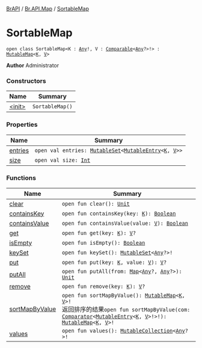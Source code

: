 [BrAPI](../../index.md) / [Br.API.Map](../index.md) / [SortableMap](./index.md)

# SortableMap

`open class SortableMap<K : `[`Any`](https://kotlinlang.org/api/latest/jvm/stdlib/kotlin/-any/index.html)`!, V : `[`Comparable`](https://kotlinlang.org/api/latest/jvm/stdlib/kotlin/-comparable/index.html)`<`[`Any`](https://kotlinlang.org/api/latest/jvm/stdlib/kotlin/-any/index.html)`?>!> : `[`MutableMap`](https://kotlinlang.org/api/latest/jvm/stdlib/kotlin.collections/-mutable-map/index.html)`<`[`K`](index.md#K)`, `[`V`](index.md#V)`>`

**Author**
Administrator

### Constructors

| Name | Summary |
|---|---|
| [&lt;init&gt;](-init-.md) | `SortableMap()` |

### Properties

| Name | Summary |
|---|---|
| [entries](entries.md) | `open val entries: `[`MutableSet`](https://kotlinlang.org/api/latest/jvm/stdlib/kotlin.collections/-mutable-set/index.html)`<`[`MutableEntry`](https://kotlinlang.org/api/latest/jvm/stdlib/kotlin.collections/-mutable-map/-mutable-entry/index.html)`<`[`K`](index.md#K)`, `[`V`](index.md#V)`>>` |
| [size](size.md) | `open val size: `[`Int`](https://kotlinlang.org/api/latest/jvm/stdlib/kotlin/-int/index.html) |

### Functions

| Name | Summary |
|---|---|
| [clear](clear.md) | `open fun clear(): `[`Unit`](https://kotlinlang.org/api/latest/jvm/stdlib/kotlin/-unit/index.html) |
| [containsKey](contains-key.md) | `open fun containsKey(key: `[`K`](index.md#K)`): `[`Boolean`](https://kotlinlang.org/api/latest/jvm/stdlib/kotlin/-boolean/index.html) |
| [containsValue](contains-value.md) | `open fun containsValue(value: `[`V`](index.md#V)`): `[`Boolean`](https://kotlinlang.org/api/latest/jvm/stdlib/kotlin/-boolean/index.html) |
| [get](get.md) | `open fun get(key: `[`K`](index.md#K)`): `[`V`](index.md#V)`?` |
| [isEmpty](is-empty.md) | `open fun isEmpty(): `[`Boolean`](https://kotlinlang.org/api/latest/jvm/stdlib/kotlin/-boolean/index.html) |
| [keySet](key-set.md) | `open fun keySet(): `[`MutableSet`](https://kotlinlang.org/api/latest/jvm/stdlib/kotlin.collections/-mutable-set/index.html)`<`[`Any`](https://kotlinlang.org/api/latest/jvm/stdlib/kotlin/-any/index.html)`?>!` |
| [put](put.md) | `open fun put(key: `[`K`](index.md#K)`, value: `[`V`](index.md#V)`): `[`V`](index.md#V)`?` |
| [putAll](put-all.md) | `open fun putAll(from: `[`Map`](https://kotlinlang.org/api/latest/jvm/stdlib/kotlin.collections/-map/index.html)`<`[`Any`](https://kotlinlang.org/api/latest/jvm/stdlib/kotlin/-any/index.html)`?, `[`Any`](https://kotlinlang.org/api/latest/jvm/stdlib/kotlin/-any/index.html)`?>): `[`Unit`](https://kotlinlang.org/api/latest/jvm/stdlib/kotlin/-unit/index.html) |
| [remove](remove.md) | `open fun remove(key: `[`K`](index.md#K)`): `[`V`](index.md#V)`?` |
| [sortMapByValue](sort-map-by-value.md) | `open fun sortMapByValue(): `[`MutableMap`](https://kotlinlang.org/api/latest/jvm/stdlib/kotlin.collections/-mutable-map/index.html)`<`[`K`](index.md#K)`, `[`V`](index.md#V)`>!`<br>返回排序的结果`open fun sortMapByValue(com: `[`Comparator`](https://docs.oracle.com/javase/8/docs/api/java/util/Comparator.html)`<`[`MutableEntry`](https://kotlinlang.org/api/latest/jvm/stdlib/kotlin.collections/-mutable-map/-mutable-entry/index.html)`<`[`K`](index.md#K)`, `[`V`](index.md#V)`>!>!): `[`MutableMap`](https://kotlinlang.org/api/latest/jvm/stdlib/kotlin.collections/-mutable-map/index.html)`<`[`K`](index.md#K)`, `[`V`](index.md#V)`>!` |
| [values](values.md) | `open fun values(): `[`MutableCollection`](https://kotlinlang.org/api/latest/jvm/stdlib/kotlin.collections/-mutable-collection/index.html)`<`[`Any`](https://kotlinlang.org/api/latest/jvm/stdlib/kotlin/-any/index.html)`?>!` |
